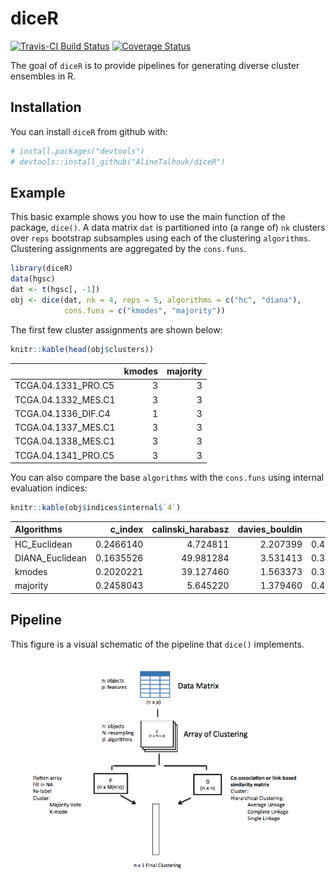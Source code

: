 
<!-- README.md is generated from README.Rmd. Please edit that file -->
diceR
=====

[![Travis-CI Build Status](https://travis-ci.com/AlineTalhouk/diceR.svg?token=R9saDTyWyg3zsFXfoa1H&branch=master)](https://travis-ci.com/AlineTalhouk/diceR) [![Coverage Status](https://codecov.io/gh/AlineTalhouk/diceR/branch/master/graph/badge.svg)](https://codecov.io/gh/AlineTalhouk/diceR?branch=master)

The goal of `diceR` is to provide pipelines for generating diverse cluster ensembles in R.

Installation
------------

You can install `diceR` from github with:

``` r
# install.packages("devtools")
# devtools::install_github("AlineTalhouk/diceR")
```

Example
-------

This basic example shows you how to use the main function of the package, `dice()`. A data matrix `dat` is partitioned into (a range of) `nk` clusters over `reps` bootstrap subsamples using each of the clustering `algorithms`. Clustering assignments are aggregated by the `cons.funs`.

``` r
library(diceR)
data(hgsc)
dat <- t(hgsc[, -1])
obj <- dice(dat, nk = 4, reps = 5, algorithms = c("hc", "diana"),
            cons.funs = c("kmodes", "majority"))
```

The first few cluster assignments are shown below:

``` r
knitr::kable(head(obj$clusters))
```

|                      |  kmodes|  majority|
|----------------------|-------:|---------:|
| TCGA.04.1331\_PRO.C5 |       3|         3|
| TCGA.04.1332\_MES.C1 |       3|         3|
| TCGA.04.1336\_DIF.C4 |       1|         3|
| TCGA.04.1337\_MES.C1 |       3|         3|
| TCGA.04.1338\_MES.C1 |       3|         3|
| TCGA.04.1341\_PRO.C5 |       3|         3|

You can also compare the base `algorithms` with the `cons.funs` using internal evaluation indices:

``` r
knitr::kable(obj$indices$internal$`4`)
```

| Algorithms       |   c\_index|  calinski\_harabasz|  davies\_bouldin|       dunn|  mcclain\_rao|       pbm|    sd\_dis|  ray\_turi|        tau|      gamma|    g\_plus|  Compactness|  Connectivity|
|:-----------------|----------:|-------------------:|----------------:|----------:|-------------:|---------:|----------:|----------:|----------:|----------:|----------:|------------:|-------------:|
| HC\_Euclidean    |  0.2466140|            4.724811|         2.207399|  0.4315581|     0.7786802|  42.02530|  0.1108028|  1.4267645|  0.2219521|  0.7314687|  0.0123621|     24.84100|      28.56032|
| DIANA\_Euclidean |  0.1635526|           49.981284|         3.531413|  0.3345569|     0.8075430|  38.08753|  0.2147582|  2.7798827|  0.4263474|  0.6204408|  0.0896140|     22.13289|     251.09405|
| kmodes           |  0.2020221|           39.127460|         1.563373|  0.3352598|     0.8254116|  49.27019|  0.1046540|  1.1356906|  0.3907289|  0.5528538|  0.1116735|     22.66419|     148.61865|
| majority         |  0.2458043|            5.645220|         1.379460|  0.4315581|     0.7781939|  96.93674|  0.0948754|  0.8261741|  0.2221915|  0.7330421|  0.0122634|     24.70600|      24.35079|

Pipeline
--------

This figure is a visual schematic of the pipeline that `dice()` implements.

![Caption for the picture.](inst/img/pipeline.png)
